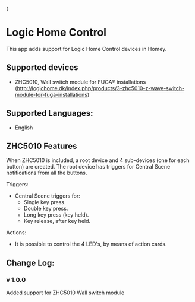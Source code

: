  (
# Logic Home Control

This app adds support for Logic Home Control devices in Homey.

## Supported devices
* ZHC5010, Wall switch module for FUGA® installations (http://logichome.dk/index.php/products/3-zhc5010-z-wave-switch-module-for-fuga-installations)

## Supported Languages:
* English

## ZHC5010 Features

When ZHC5010 is included, a root device and 4 sub-devices (one for each button) are created.
The root device has triggers for Central Scene notifications from all the buttons.

Triggers:
* Central Scene triggers for:
  * Single key press.
  * Double key press.
  * Long key press (key held).
  * Key release, after key held.
  
 Actions:
 * It is possible to control the 4 LED's, by means of action cards.

## Change Log:
### v 1.0.0
Added support for ZHC5010 Wall switch module
